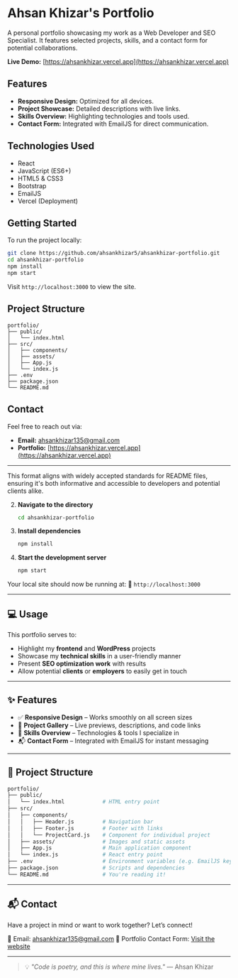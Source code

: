 # Ahsan Khizar's Portfolio

A personal portfolio showcasing my work as a Web Developer and SEO Specialist. It features selected projects, skills, and a contact form for potential collaborations.

**Live Demo:** [https://ahsankhizar.vercel.app](https://ahsankhizar.vercel.app)

## Features

* **Responsive Design:** Optimized for all devices.
* **Project Showcase:** Detailed descriptions with live links.
* **Skills Overview:** Highlighting technologies and tools used.
* **Contact Form:** Integrated with EmailJS for direct communication.

## Technologies Used

* React
* JavaScript (ES6+)
* HTML5 & CSS3
* Bootstrap
* EmailJS
* Vercel (Deployment)

## Getting Started

To run the project locally:

```bash
git clone https://github.com/ahsankhizar5/ahsankhizar-portfolio.git
cd ahsankhizar-portfolio
npm install
npm start
```

Visit `http://localhost:3000` to view the site.

## Project Structure

```
portfolio/
├── public/
│   └── index.html
├── src/
│   ├── components/
│   ├── assets/
│   ├── App.js
│   └── index.js
├── .env
├── package.json
└── README.md
```

## Contact

Feel free to reach out via:

* **Email:** [ahsankhizar135@gmail.com](mailto:ahsankhizar135@gmail.com)
* **Portfolio:** [https://ahsankhizar.vercel.app](https://ahsankhizar.vercel.app)

---

This format aligns with widely accepted standards for README files, ensuring it's both informative and accessible to developers and potential clients alike.


2. **Navigate to the directory**

   ```bash
   cd ahsankhizar-portfolio
   ```

3. **Install dependencies**

   ```bash
   npm install
   ```

4. **Start the development server**

   ```bash
   npm start
   ```

Your local site should now be running at:
🔗 `http://localhost:3000`

---

## 💻 Usage

This portfolio serves to:

* Highlight my **frontend** and **WordPress** projects
* Showcase my **technical skills** in a user-friendly manner
* Present **SEO optimization work** with results
* Allow potential **clients** or **employers** to easily get in touch

---

## ✨ Features

* ✅ **Responsive Design** – Works smoothly on all screen sizes
* 📁 **Project Gallery** – Live previews, descriptions, and code links
* 🧠 **Skills Overview** – Technologies & tools I specialize in
* 📬 **Contact Form** – Integrated with EmailJS for instant messaging

---

## 📁 Project Structure

```bash
portfolio/
├── public/
│   └── index.html            # HTML entry point
├── src/
│   ├── components/
│   │   ├── Header.js         # Navigation bar
│   │   ├── Footer.js         # Footer with links
│   │   └── ProjectCard.js    # Component for individual project
│   ├── assets/               # Images and static assets
│   ├── App.js                # Main application component
│   └── index.js              # React entry point
├── .env                      # Environment variables (e.g. EmailJS keys)
├── package.json              # Scripts and dependencies
└── README.md                 # You're reading it!
```

---

## 📬 Contact

Have a project in mind or want to work together?
Let’s connect!

📧 Email: [ahsankhizar135@gmail.com](mailto:ahsankhizar135@gmail.com)
💼 Portfolio Contact Form: [Visit the website](https://ahsankhizar.vercel.app/)

---

> 💡 *"Code is poetry, and this is where mine lives."* — Ahsan Khizar

